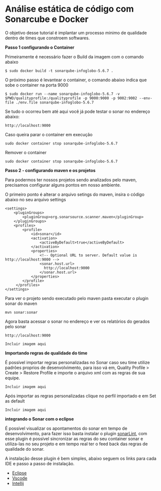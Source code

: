 # Análise estática de código com Sonarcube e Docker 

O objetivo desse tutorial é implantar um processo minimo de qualidade dentro de times que constroem softwares.


 **Passo 1 configurando o Container**
 
Primeiramente é necessário fazer o Build da imagem com o comando abaixo

```
$ sudo docker build -t sonarqube-infoglobo-5.6.7 .
```

O próximo passo é levantear o container, o comando abaixo indica que sobe o container na porta 9000
```
$ sudo docker run --name sonarqube-infoglobo-5.6.7 -v $PWD/qualityprofile:/qualityprofile -p 9000:9000 -p 9002:9002 --env-file ./env.file sonarqube-infoglobo-5.6.7
```

Se tudo o ocorreu bem até aqui você já pode testar o sonar no endereço abaixo:

    http://localhost:9000

Caso queira parar o container em execução

```
sudo docker container stop sonarqube-infoglobo-5.6.7
```

Remover o container

```
sudo docker container stop sonarqube-infoglobo-5.6.7
```

**Passo 2 - configurando maven e os projetos** 

Para podermos ter nossos projetos sendo analizados pelo maven, precisamos configurar alguns pontos em nosso ambiente.

O primeiro ponto é alterar o arquivo setings do maven, insira o código abaixo no seu arquivo settings

```
<settings>
    <pluginGroups>
        <pluginGroup>org.sonarsource.scanner.maven</pluginGroup>
    </pluginGroups>
    <profiles>
        <profile>
            <id>sonar</id>
            <activation>
                <activeByDefault>true</activeByDefault>
            </activation>
            <properties>
                <!-- Optional URL to server. Default value is http://localhost:9000 -->
                <sonar.host.url>
                  http://localhost:9000
                </sonar.host.url>
            </properties>
        </profile>
     </profiles>
</settings>

```
Para ver o projeto sendo executado pelo maven pasta executar o plugin sonar do maven

```
mvn sonar:sonar
```

Agora basta acessar o sonar no endereço e ver os relatórios do gerados pelo sonar 

```
http://localhost:9000
```

```
Incluir imagem aqui
```

**Importando regras de qualidade do time**

É possível importar regras personalizadas no Sonar caso seu time utilize padrões proprios de desenvolvimento, para isso vá em,  Quality Profile > Create > Restore Profile e importe o arquivo xml com as regras de sua equipe.

```
Incluir imagem aqui
```
Após importar as regras personalizadas clique no perfil importado e em Set as default
```
Incluir imagem aqui
```

**integrando o Sonar com o eclipse**

É possível visualizar os apontamentos do sonar em tempo de desenvolvimento, para fazer isso basta instalar o plugin [sonarLint](http://www.sonarlint.org/), com esse plugin é possível sincronizar as regras do seu container sonar e utiliza-las no seu projeto e em tempo real ter o feed back das regras de qualidade do sonar.

A instalação desse plugin é bem simples, abaixo seguem os links para cada IDE e passo a passo de instalação.

 -  [Eclipse](http://www.sonarlint.org/eclipse/index.html)
 - [Vscode](https://code.visualstudio.com/)
 - [Intellij](http://www.sonarlint.org/intellij/index.html)

